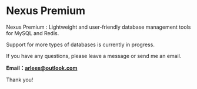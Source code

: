 # Nexus Premium

Nexus Premium : Lightweight and user-friendly database management tools for MySQL and Redis.

Support for more types of databases is currently in progress.

If you have any questions, please leave a message or send me an email.

**Email：arleex@outlook.com**

Thank you!

